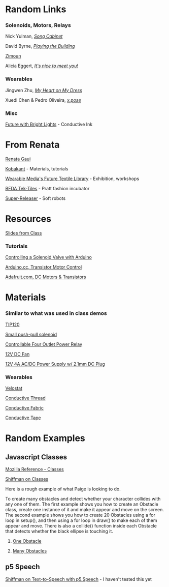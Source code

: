 # Random Links

### Solenoids, Motors, Relays

Nick Yulman, [*Song Cabinet*](https://www.youtube.com/watch?v=1i6MDXqp7YI)

David Byrne, [*Playing the Building*](https://www.youtube.com/watch?v=Gea9SYUdJeY)

[Zimoun](http://www.zimoun.net/)

Alicia Eggert, [*It's nice to meet you!*](https://www.youtube.com/watch?v=8M7187mCfSk)

### Wearables

Jingwen Zhu, [*My Heart on My Dress*](http://www.jingwen-zhu.com/#/my-heart-on-my-dress/)

Xuedi Chen & Pedro Oliveira, [*x.pose*](http://xc-xd.com/xpose/)

### Misc

[Future with Bright Lights](https://www.youtube.com/watch?v=ZYofuygntWA) - Conductive Ink

# From Renata

[Renata Gaui](http://www.renatagaui.com/)

[Kobakant](http://www.kobakant.at/DIY/) - Materials, tutorials

[Wearable Media's Future Textile Library](https://www.wearablemedia.studio/future-textile-library) - Exhibition, workshops

[BFDA Tek-Tiles](http://bkaccelerator.com/tek-tiles/) - Pratt fashion incubator

[Super-Releaser](http://superreleaser.com/) - Soft robots

# Resources

[Slides from Class](https://docs.google.com/presentation/d/15mLcFp0x2dwGQTMBs-H4hi5a8uHwVsWTQYE8lIqAgLM/edit?usp=sharing)

### Tutorials

[Controlling a Solenoid Valve with Arduino](https://www.bc-robotics.com/tutorials/controlling-a-solenoid-valve-with-arduino/)

[Arduino.cc, Transistor Motor Control](https://www.arduino.cc/en/Tutorial/TransistorMotorControl)

[Adafruit.com, DC Motors & Transistors](https://learn.adafruit.com/adafruit-arduino-lesson-13-dc-motors/transistors)

# Materials

### Similar to what was used in class demos

[TIP120](https://www.adafruit.com/product/976)

[Small push-pull solenoid](https://www.adafruit.com/product/412)

[Controllable Four Outlet Power Relay](https://www.adafruit.com/product/2935)

[12V DC Fan](https://www.amazon.com/URBEST%C2%AE90mm-25mm-Cooling-Computer-Cooler/dp/B01CHXUSGS/ref=sr_1_3?ie=UTF8&qid=1508879597&sr=8-3&keywords=12v+dc+fan)

[12V 4A AC/DC Power Supply w/ 2.1mm DC Plug](https://www.amazon.com/LEDwholesalers-Adapter-5-5x2-1mm-UL-Listed-3228-12VR2/dp/B003WJ218U/ref=sr_1_4?ie=UTF8&qid=1508879444&sr=8-4&keywords=12v+power+supply+2.1mm)

### Wearables

[Velostat](https://www.adafruit.com/product/1361)

[Conductive Thread](https://learn.adafruit.com/conductive-thread/overview)

[Conductive Fabric](https://www.adafruit.com/product/1168)

[Conductive Tape](https://learn.sparkfun.com/tutorials/the-great-big-guide-to-paper-circuits/conductive-tape-traces)

# Random Examples

## Javascript Classes

[Mozilla Reference - Classes](https://developer.mozilla.org/en-US/docs/Web/JavaScript/Reference/Classes)

[Shiffman on Classes](https://www.youtube.com/watch?v=T-HGdc8L-7w)

Here is a rough example of what Paige is looking to do.  

To create many obstacles and detect whether your character collides with any one of them. The first example shows you how to create an Obstacle class, create one instance of it and make it appear and move on the screen. The second example shows you how to create 20 Obstacles using a for loop in setup(), and then using a for loop in draw() to make each of them appear and move. There is also a collide() function inside each Obstacle that detects whether the black ellipse is touching it.

1. [One Obstacle](http://alpha.editor.p5js.org/chjno/sketches/B1sg1q0TW)

2. [Many Obstacles](http://alpha.editor.p5js.org/chjno/sketches/rJlPxcC6Z)

## p5 Speech

[Shiffman on Text-to-Speech with p5.Speech](https://www.youtube.com/watch?v=v0CHV33wDsI) - I haven't tested this yet
